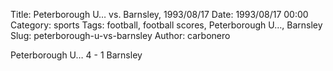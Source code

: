 Title: Peterborough U… vs. Barnsley, 1993/08/17
Date: 1993/08/17 00:00
Category: sports
Tags: football, football scores, Peterborough U…, Barnsley
Slug: peterborough-u-vs-barnsley
Author: carbonero


Peterborough U… 4 - 1 Barnsley
